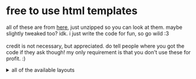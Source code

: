 <h1>free to use html templates</h1>
<p>all of these are from <a href="https://github.com/angelnetcast/angelslayouts">here</a>, just unzipped so you can look at them. maybe slightly tweaked too? idk. i just write the code for fun, so go wild :3
<br>
<br>
credit is not necessary, but appreciated. do tell people where you got the code if they ask though! my only requirement is that you don't use these for profit. :)</p>

<!--preview the layouts-->
<details>
  <summary>all of the available layouts</summary>
  <h1>appstore</h1>
  <img src="appstore/preview.png" width=500px>

  <h1>cardcaptor sakura</h1>
  <img src="cardcaptor/preview.png" width=500px>
</details>
